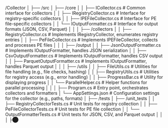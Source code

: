 /Collector
│
├── /src
│   ├── /core
│   │   ├── ICollector.cs               # Common interface for collectors
│   │   ├── IRegistryCollector.cs       # Interface for registry-specific collectors
│   │   ├── IPEFileCollector.cs         # Interface for PE file-specific collectors
│   │   └── IOutputFormatter.cs         # Interface for output formats (JSON, CSV, Parquet)
│   │
│   ├── /collectors
│   │   ├── RegistryCollector.cs        # Implements IRegistryCollector, enumerates registry entries
│   │   ├── PeFileCollector.cs          # Implements IPEFileCollector, collects and processes PE files
│   │
│   ├── /output
│   │   ├── JsonOutputFormatter.cs      # Implements IOutputFormatter, handles JSON serialization
│   │   ├── CsvOutputFormatter.cs       # Implements IOutputFormatter, handles CSV output
│   │   ├── ParquetOutputFormatter.cs   # Implements IOutputFormatter, handles Parquet output
│   │
│   ├── /utils
│   │   ├── FileUtils.cs                # Utilities for file handling (e.g., file checks, hashing)
│   │   ├── RegistryUtils.cs            # Utilities for registry access (e.g., error handling)
│   │   ├── ProgressBar.cs              # Utility for displaying progress
│   │   └── ParallelHelper.cs           # Helper functions for parallel processing
│   │
│   ├── Program.cs                      # Entry point, orchestrates collectors and formatters
│   └── AppSettings.json                # Configuration settings for the collector (e.g., paths, formats)
│
├── /tests
│   ├── /unit_tests
│   │   ├── RegistryCollectorTests.cs   # Unit tests for registry collection
│   │   ├── PeFileCollectorTests.cs     # Unit tests for PE file collection
│   │   └── OutputFormatterTests.cs     # Unit tests for JSON, CSV, and Parquet output
│   │
│   ├​⬤